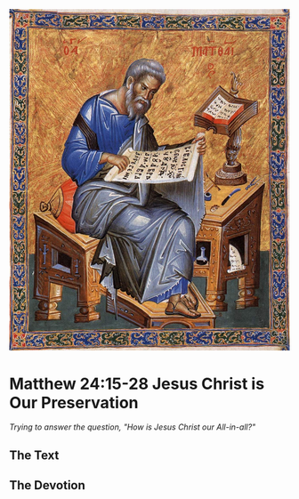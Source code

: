 <img class="intro-right" src="../images/art-matthew.jpg">

# Matthew 24:15-28 Jesus Christ is Our Preservation

*Trying to answer the question, "How is Jesus Christ our All-in-all?"*

## The Text

## The Devotion